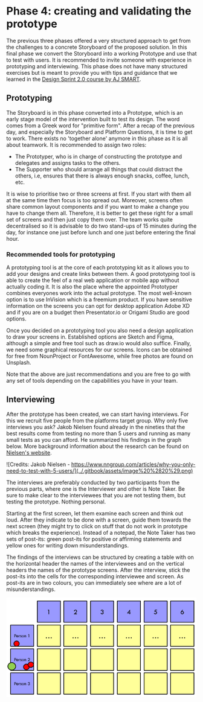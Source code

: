 # Phase 4: creating and validating the prototype

The previous three phases offered a very structured approach to get from the challenges to a concrete Storyboard of the proposed solution. In this final phase we convert the Storyboard into a working Prototype and use that to test with users. It is recommended to invite someone with experience in prototyping and interviewing. This phase does not have many structured exercises but is meant to provide you with tips and guidance that we learned in the [Design Sprint 2.0 course by AJ SMART](https://aj-smart.teachable.com/).

## Prototyping

The Storyboard is in this phase converted into a Prototype, which is an early stage model of the intervention built to test its design. The word comes from a Greek word for "primitive form". After a recap of the previous day, and especially the Storyboard and Platform Questions, it is time to get to work. There exists no 'together alone' anymore in this phase as it is all about teamwork. It is recommended to assign two roles:

* The Prototyper, who is in charge of constructing the prototype and delegates and assigns tasks to the others. 
* The Supporter who should arrange all things that could distract the others, i.e, ensures that there is always enough snacks, coffee, lunch, etc.

It is wise to prioritise two or three screens at first. If you start with them all at the same time then focus is too spread out. Moreover, screens often share common layout components and if you want to make a change you have to change them all. Therefore, it is better to get these right for a small set of screens and then just copy them over.  The team works quite decentralised so it is advisable to do two stand-ups of 15 minutes during the day, for instance one just before lunch and one just before entering the final hour.

### Recommended tools for prototyping

A prototyping tool is at the core of each prototyping kit as it allows you to add your designs and create links between them. A good prototyping tool is able to create the feel of a real web application or mobile app without actually coding it. It is also the place where the appointed Prototyper combines everyones work into the actual prototype. The most well-known option is to use InVision which is a freemium product. If you have sensitive information on the screens you can opt for desktop application Adobe XD and if you are on a budget then Presentator.io or Origami Studio are good options.

Once you decided on a prototyping tool you also need a design application to draw your screens in. Established options are Sketch and Figma, although a simple and free tool such as draw.io would also suffice. Finally, we need some graphical resources for our screens. Icons can be obtained for free from NounProject or FontAwesome, while free photos are found on Unsplash. 

Note that the above are just recommendations and you are free to go with any set of tools depending on the capabilities you have in your team.

## Interviewing

After the prototype has been created, we can start having interviews. For this we recruit five people from the platforms target group. Why only five interviews you ask? Jakob Nielsen found already in the nineties that the best results come from testing no more than 5 users and running as many small tests as you can afford. He summarized his findings in the graph below. More background information about the research can be found on [Nielsen's website](https://www.nngroup.com/articles/why-you-only-need-to-test-with-5-users/).

![Credits: Jakob Nielsen - https://www.nngroup.com/articles/why-you-only-need-to-test-with-5-users/](../.gitbook/assets/image%20%2820%29.png)

The interviews are preferably conducted by two participants from the previous parts, where one is the Interviewer and other is Note Taker. Be sure to make clear to the interviewees that you are not testing them, but testing the prototype. Nothing personal.

Starting at the first screen, let them examine each screen and think out loud. After they indicate to be done with a screen, guide them towards the next screen \(they might try to click on stuff that do not work in prototype which breaks the experience\). Instead of a notepad, the Note Taker has two sets of post-its: green post-its for  positive or affirming statements and yellow ones for writing down misunderstandings. 

The findings of the interviews can be structured by creating a table with on the horizontal header the names of the interviewees and on the vertical headers the names of the prototype screens. After the interview, stick the post-its into the cells for the corresponding interviewee and screen. As post-its are in two colours, you can immediately see where are a lot of misunderstandings.

![Grid for structuring interview findings](../.gitbook/assets/image%20%288%29.png)

